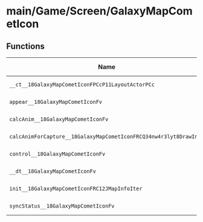 # main/Game/Screen/GalaxyMapCometIcon

## Functions

| Name | Address | Match % |
|------|---------|---------|
| `__ct__18GalaxyMapCometIconFPCcP11LayoutActorPCc` | `0x8035BC44` | :x: (0.0%) |
| `appear__18GalaxyMapCometIconFv` | `0x8035BCA4` | :x: (0.0%) |
| `calcAnim__18GalaxyMapCometIconFv` | `0x8035BCD8` | :x: (0.0%) |
| `calcAnimForCapture__18GalaxyMapCometIconFRCQ34nw4r3lyt8DrawInfo` | `0x8035BD14` | :x: (0.0%) |
| `control__18GalaxyMapCometIconFv` | `0x8035BD60` | :x: (0.0%) |
| `__dt__18GalaxyMapCometIconFv` | `0x8035BD64` | :x: (0.0%) |
| `init__18GalaxyMapCometIconFRC12JMapInfoIter` | `0x8035BDC0` | :x: (0.0%) |
| `syncStatus__18GalaxyMapCometIconFv` | `0x8035BE0C` | :x: (0.0%) |